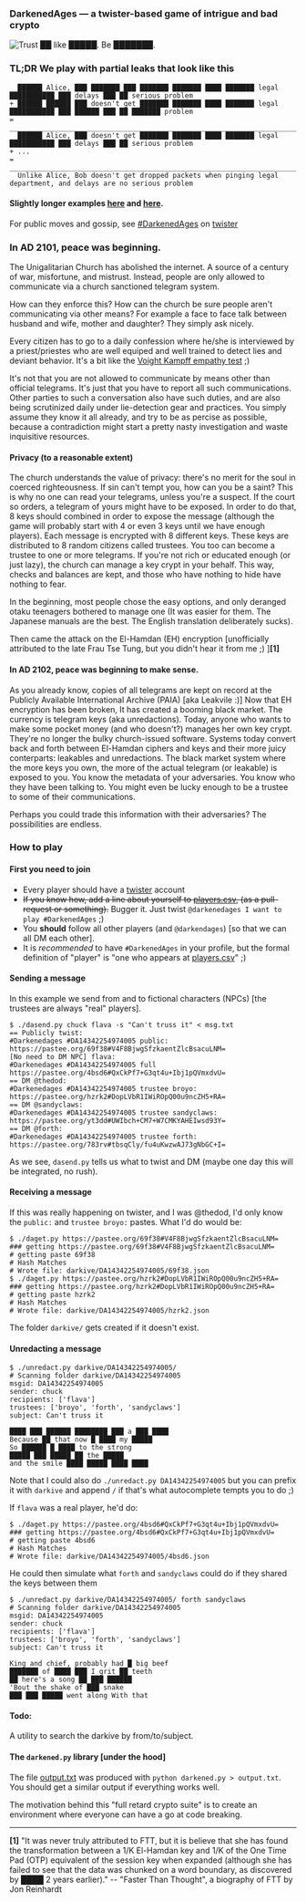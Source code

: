 ### DarkenedAges &mdash; a twister-based game of intrigue and bad crypto

![Trust ██ like █████. Be ███████.](https://i.imgur.com/WfhHOX0.png)

### TL;DR We play with partial leaks that look like this

      ██████ Alice, ███ ███████ ███ ███████ ███████ ████ ███████ legal ███████████ ███ delays ███ ██ serious problem
    + ██████ ██████ ███ doesn't get ███████ ███████ ████ ███████ legal ███████████ ███ ██████ ███ ██ ███████ problem
    = ______________________________________________________________________________________________________________
      ██████ Alice, ███ doesn't get ███████ ███████ ████ ███████ legal ███████████ ███ delays ███ ██ serious problem
    + ...
    = ______________________________________________________________________________________________________________
      Unlike Alice, Bob doesn't get dropped packets when pinging legal department, and delays are no serious problem

#### Slightly longer examples [here](https://raw.githubusercontent.com/Knights-of-Redact/DarkenedAges/master/output.txt) and [here](https://pastee.org/v46af).

For public moves and gossip, see [#DarkenedAges](https://twisterio.com/search?kw=%23darkenedages) on [twister](http://twister.net.co)

### In AD 2101, peace was beginning.

The Unigalitarian Church has abolished the internet. A source of a century of war, misfortune, and mistrust.
Instead, people are only allowed to communicate via a church sanctioned telegram system.

How can they enforce this?
How can the church be sure people aren't communicating via other means? For example a face to face talk between husband and wife, mother and daughter?
They simply ask nicely.

Every citizen has to go to a daily confession where he/she is interviewed by a priest/priestes who are well equiped and well trained to detect lies and deviant behavior.
It's a bit like the [Voight Kampff empathy test](https://youtu.be/Umc9ezAyJv0) ;) 

It's not that you are not allowed to communicate by means other than official telegrams. It's just that you have to report all such communications.
Other parties to such a conversation also have such duties, and are also being scrutinized daily under lie-detection gear and practices.
You simply assume they know it all already, and try to be as percise as possible, because a contradiction might start a pretty nasty investigation and waste inquisitive resources.

#### Privacy (to a reasonable extent)
The church understands the value of privacy: there's no merit for the soul in coerced righteousness. If sin can't tempt you, how can you be a saint?
This is why no one can read your telegrams, unless you're a suspect. If the court so orders, a telegram of yours might have to be exposed.
In order to do that, 8 keys should combined in order to expose the message (although the game will probably start with 4 or even 3 keys until we have enough players).
Each message is encrypted with 8 different keys. These keys are distributed to 8 random citizens called trustees. You too can become a trustee to one or more telegrams.
If you're not rich or educated enough (or just lazy), the church can manage a key crypt in your behalf.
This way, checks and balances are kept, and those who have nothing to hide have nothing to fear.

In the beginning, most people chose the easy options, and only deranged otaku teenagers bothered to manage one (It was easier for them. The Japanese manuals are the best. The English translation deliberately sucks).

Then came the attack on the El-Hamdan (EH) encryption [unofficially attributed to the late Frau Tse Tung, but you didn't hear it from me ;) ]**[1]**

#### In AD 2102, peace was beginning to make sense.

As you already know, copies of all telegrams are kept on record at the Publicly Available International Archive (PAIA) [aka Leakvile :)]
Now that EH encryption has been broken, 
It has created a booming black market. The currency is telegram keys (aka unredactions).
Today, anyone who wants to make some pocket money (and who doesn't?) manages her own key crypt. They're no longer the bulky church-issued software. Systems today convert back and forth between El-Hamdan ciphers and keys and their more juicy conterparts: leakables and unredactions. The black market system where the more keys you own, the more of the actual telegram (or leakable) is exposed to you.
You know the metadata of your adversaries. You know who they have been talking to. You might even be lucky enough to be a trustee to some of their communications.

Perhaps you could trade this information with their adversaries? The possibilities are endless.

### How to play

#### First you need to join

* Every player should have a [twister](http://twister.net.co) account
* <del>If you know how, add a line about yourself to [players.csv](https://github.com/Knights-of-Redact/DarkenedAges/blob/master/players.csv),
(as a pull-request or something).</del> Bugger it. Just twist `@darkenedages I want to play #DarkenedAges` ;)
* You **should** follow all other players (and `@darkendages`) [so that we can all DM each other].
* It is *recommended* to have `#DarkenedAges` in your profile, but the formal definition of "player" is
"one who appears at [players.csv](https://github.com/Knights-of-Redact/DarkenedAges/blob/master/players.csv)" ;)

#### Sending a message
In this example we send from and to fictional characters (NPCs) [the trustees are always "real" players].

    $ ./dasend.py chuck flava -s "Can't truss it" < msg.txt 
    == Publicly twist:
    #Darkenedages #DA14342254974005 public: https://pastee.org/69f38#V4F8BjwgSfzkaentZlcBsacuLNM=
    [No need to DM NPC] flava:
    #Darkenedages #DA14342254974005 full https://pastee.org/4bsd6#QxCkPf7+G3qt4u+Ibj1pQVmxdvU=
    == DM @thedod:
    #Darkenedages #DA14342254974005 trustee broyo: https://pastee.org/hzrk2#DopLVbR1IWiROpQ00u9ncZH5+RA=
    == DM @sandyclaws:
    #Darkenedages #DA14342254974005 trustee sandyclaws: https://pastee.org/yt3dd#UWIbch+CM7+W7CMKYAHEIwsd93Y=
    == DM @forth:
    #Darkenedages #DA14342254974005 trustee forth: https://pastee.org/783rv#tbsqCly/fu4uKwzwAJ73gNbGC+I=
    
As we see, `dasend.py` tells us what to twist and DM (maybe one day this will be integrated, no rush).

#### Receiving a message

If this was really happening on twister, and I was @thedod, I'd only know the `public:` and `trustee broyo:` pastes.
What I'd do would be:

    $ ./daget.py https://pastee.org/69f38#V4F8BjwgSfzkaentZlcBsacuLNM=
    ### getting https://pastee.org/69f38#V4F8BjwgSfzkaentZlcBsacuLNM=
    # getting paste 69f38
    # Hash Matches
    # Wrote file: darkive/DA14342254974005/69f38.json
    $ ./daget.py https://pastee.org/hzrk2#DopLVbR1IWiROpQ00u9ncZH5+RA=
    ### getting https://pastee.org/hzrk2#DopLVbR1IWiROpQ00u9ncZH5+RA=
    # getting paste hzrk2
    # Hash Matches
    # Wrote file: darkive/DA14342254974005/hzrk2.json

The folder `darkive/` gets created if it doesn't exist.

#### Unredacting a message

    $ ./unredact.py darkive/DA14342254974005/
    # Scanning folder darkive/DA14342254974005
    msgid: DA14342254974005
    sender: chuck
    recipients: ['flava']
    trustees: ['broyo', 'forth', 'sandyclaws']
    subject: Can't truss it
    
    ████ ███ ██████ ████████ ███ a ███ ████
    Because ██ that now █ ████ my █████
    So ██████ █ ████ to the strong
    █████ ███ █████ ██ the █████
    and the smile ████ █████ ████ ████

Note that I could also do `./unredact.py DA14342254974005` but you
can prefix it with `darkive` and append `/` if that's what autocomplete
tempts you to do ;)

If `flava` was a real player, he'd do:

    $ ./daget.py https://pastee.org/4bsd6#QxCkPf7+G3qt4u+Ibj1pQVmxdvU=
    ### getting https://pastee.org/4bsd6#QxCkPf7+G3qt4u+Ibj1pQVmxdvU=
    # getting paste 4bsd6
    # Hash Matches
    # Wrote file: darkive/DA14342254974005/4bsd6.json

He could then simulate what `forth` and `sandyclaws` could do if
they shared the keys between them

    $ ./unredact.py darkive/DA14342254974005/ forth sandyclaws
    # Scanning folder darkive/DA14342254974005
    msgid: DA14342254974005
    sender: chuck
    recipients: ['flava']
    trustees: ['broyo', 'forth', 'sandyclaws']
    subject: Can't truss it
    
    King and chief, probably had █ big beef
    ███████ of ████ ███ I grit ██ teeth
    ██ here's a song ██ ███ ██████
    'Bout the shake of ███ snake
    ███ ███ █████ went along With that

#### Todo:

A utility to search the darkive by from/to/subject.

#### The `darkened.py` library [under the hood]

The file [output.txt](https://raw.githubusercontent.com/Knights-of-Redact/DarkenedAges/master/output.txt)
was produced with `python darkened.py > output.txt`. You should get a similar output if everything works well.

The motivation behind this "full retard crypto suite" is to create an environment where everyone can have a go at code breaking.

_______________________________________

**[1]** "It was never truly attributed to FTT, but it is believe that she has found the transformation between a 1/K El-Hamdan key and 1/K of the One Time Pad (OTP) equivalent of the session key when expanded (although she has failed to see that the data was chunked on a word boundary, as discovered by ████ 2 years earlier)." -- "Faster Than Thought", a biography of FTT by Jon Reinhardt


